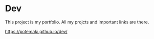 # Dev

This project is my portfolio. All my projcts and important links are there.

https://potemaki.github.io/dev/
